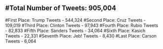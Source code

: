 #Total Number of Tweets: 905,004 
---
#First Place: Trump Tweets - 544,324
#Second Place: Cruz Tweets - 109,019
#Third Place: Clinton Tweets - 97,943
#Fourth Place: Rubio Tweets - 82,833
#Fifth Place: Sanders Tweets - 34,064
#Sixth Place: Kasich Tweets - 22,331
#Seventh Place: Jeb! Tweets - 8,430
#Last Place: Carson Tweets - 6,064
